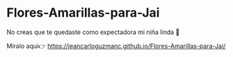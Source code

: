 # Flores-Amarillas-para-Jai

No creas que te quedaste como expectadora mi niña linda 💜


Miralo aqui👉 https://jeancarloguzmanc.github.io/Flores-Amarillas-para-Jai/
